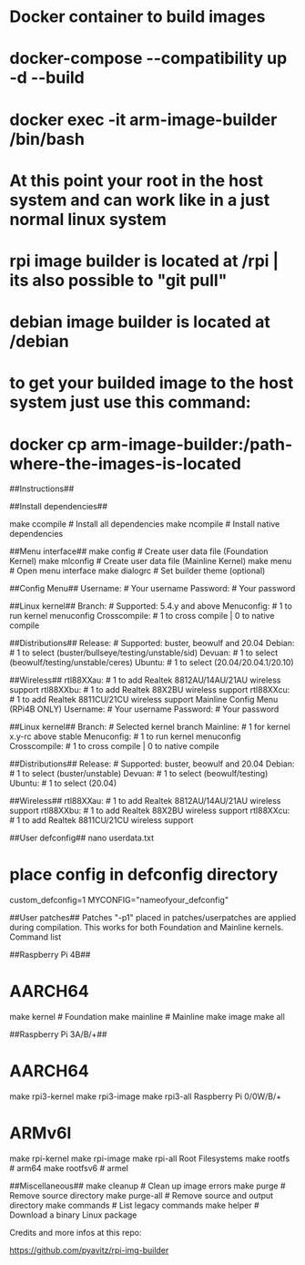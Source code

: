 # Docker container to build images

# docker-compose --compatibility up -d --build
# docker exec -it arm-image-builder /bin/bash
# At this point your root in the host system and can work like in a just normal linux system

# rpi image builder is located at /rpi | its also possible to "git pull"
# debian image builder is located at /debian

# to get your builded image to the host system just use this command:
# docker cp arm-image-builder:/path-where-the-images-is-located

##Instructions##

##Install dependencies##

make ccompile	# Install all dependencies
make ncompile	# Install native dependencies

##Menu interface##
make config     # Create user data file (Foundation Kernel)
make mlconfig   # Create user data file (Mainline Kernel)
make menu       # Open menu interface
make dialogrc   # Set builder theme (optional)

##Config Menu##
Username:       # Your username
Password:       # Your password

##Linux kernel##
Branch:         # Supported: 5.4.y and above
Menuconfig:     # 1 to run kernel menuconfig
Crosscompile:   # 1 to cross compile | 0 to native compile

##Distributions##
Release:	# Supported: buster, beowulf and 20.04
Debian:		# 1 to select (buster/bullseye/testing/unstable/sid)
Devuan:		# 1 to select (beowulf/testing/unstable/ceres)
Ubuntu:		# 1 to select (20.04/20.04.1/20.10)

##Wireless##
rtl88XXau:      # 1 to add Realtek 8812AU/14AU/21AU wireless support
rtl88XXbu:      # 1 to add Realtek 88X2BU wireless support
rtl88XXcu:      # 1 to add Realtek 8811CU/21CU wireless support
Mainline Config Menu (RPi4B ONLY)
Username:       # Your username
Password:       # Your password

##Linux kernel##
Branch:         # Selected kernel branch
Mainline:       # 1 for kernel x.y-rc above stable
Menuconfig:     # 1 to run kernel menuconfig
Crosscompile:   # 1 to cross compile | 0 to native compile

##Distributions##
Release:	# Supported: buster, beowulf and 20.04
Debian:		# 1 to select (buster/unstable)
Devuan:		# 1 to select (beowulf/testing)
Ubuntu:		# 1 to select (20.04)

##Wireless##
rtl88XXau:      # 1 to add Realtek 8812AU/14AU/21AU wireless support
rtl88XXbu:      # 1 to add Realtek 88X2BU wireless support
rtl88XXcu:      # 1 to add Realtek 8811CU/21CU wireless support

##User defconfig##
nano userdata.txt
# place config in defconfig directory
custom_defconfig=1
MYCONFIG="nameofyour_defconfig"

##User patches##
Patches "-p1" placed in patches/userpatches are applied during
compilation. This works for both Foundation and Mainline kernels.
Command list

##Raspberry Pi 4B##
# AARCH64
make kernel	# Foundation
make mainline	# Mainline
make image
make all

##Raspberry Pi 3A/B/+##
# AARCH64
make rpi3-kernel
make rpi3-image
make rpi3-all
Raspberry Pi 0/0W/B/+

# ARMv6l
make rpi-kernel
make rpi-image
make rpi-all
Root Filesystems
make rootfs   # arm64
make rootfsv6 # armel

##Miscellaneous##
make cleanup    # Clean up image errors
make purge      # Remove source directory
make purge-all  # Remove source and output directory
make commands   # List legacy commands
make helper     # Download a binary Linux package

Credits and more infos at this repo:

https://github.com/pyavitz/rpi-img-builder
